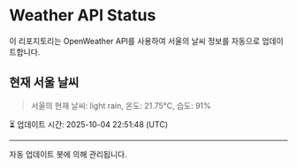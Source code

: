 
# Weather API Status

이 리포지토리는 OpenWeather API를 사용하여 서울의 날씨 정보를 자동으로 업데이트합니다.

## 현재 서울 날씨
> 서울의 현재 날씨: light rain, 온도: 21.75°C, 습도: 91%

⏳ 업데이트 시간: 2025-10-04 22:51:48 (UTC)

---
자동 업데이트 봇에 의해 관리됩니다.
